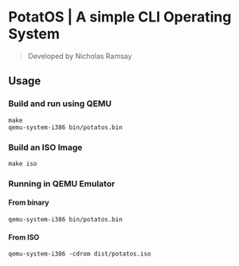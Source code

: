 # PotatOS | A simple CLI Operating System
> Developed by Nicholas Ramsay

## Usage
### Build and run using QEMU
```
make
qemu-system-i386 bin/potatos.bin
```

### Build an ISO Image
```
make iso
```

### Running in QEMU Emulator
#### From binary
```
qemu-system-i386 bin/potatos.bin
```
#### From ISO
```
qemu-system-i386 -cdrom dist/potatos.iso
```
